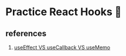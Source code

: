 # Practice React Hooks 🌱
## references
1. [useEffect VS useCallback VS useMemo](https://twil.weekwith.me/3%EA%B8%B0/%EC%A0%95%EC%84%A0%EB%AF%B8/2021-10-31-useCallback-useMemo-useEffect/)
